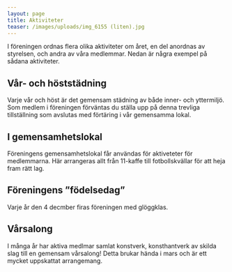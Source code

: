 ```yaml
---
layout: page
title: Aktiviteter
teaser: /images/uploads/img_6155 (liten).jpg
---
```

I föreningen ordnas flera olika aktiviteter om året, en del anordnas av styrelsen, och andra av våra medlemmar. Nedan är några exempel på sådana aktiviteter.

## Vår- och höststädning

Varje vår och höst är det gemensam städning av både inner- och yttermiljö. Som medlem i föreningen förväntas du ställa upp på denna trevliga tillställning som avslutas med förtäring i vår gemensamma lokal.

## I gemensamhetslokal

Föreningens gemensamhetslokal får användas för aktiveteter för medlemmarna. Här arrangeras allt från 11-kaffe till fotbollskvällar för att heja fram rätt lag.

## Föreningens ”födelsedag”

Varje år den 4 decmber firas föreningen med glöggklas. 

## Vårsalong

I många år har aktiva medlmar samlat konstverk, konsthantverk av skilda slag till en gemensam vårsalong! Detta brukar hända i mars och är ett mycket uppskattat arrangemang.
